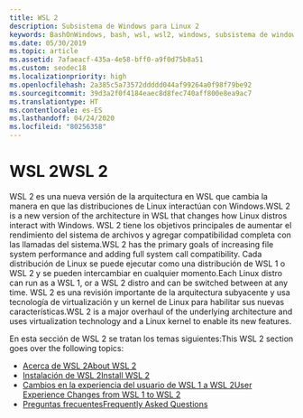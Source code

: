 ```yaml
---
title: WSL 2
description: Subsistema de Windows para Linux 2
keywords: BashOnWindows, bash, wsl, wsl2, windows, subsistema de windows para linux, subsistemawindows, ubuntu, debian, suse, windows 10, instalación
ms.date: 05/30/2019
ms.topic: article
ms.assetid: 7afaeacf-435a-4e58-bff0-a9f0d75b8a51
ms.custom: seodec18
ms.localizationpriority: high
ms.openlocfilehash: 2a385c5a73572ddddd044af99264a0f98f79be92
ms.sourcegitcommit: 39d3a2f0f4184eaec8d8fec740aff800e8ea9ac7
ms.translationtype: HT
ms.contentlocale: es-ES
ms.lasthandoff: 04/24/2020
ms.locfileid: "80256358"
---
```

# <a name="wsl-2"></a><span data-ttu-id="ab9f7-104">WSL 2</span><span class="sxs-lookup"><span data-stu-id="ab9f7-104">WSL 2</span></span>

<span data-ttu-id="ab9f7-105">WSL 2 es una nueva versión de la arquitectura en WSL que cambia la manera en que las distribuciones de Linux interactúan con Windows.</span><span class="sxs-lookup"><span data-stu-id="ab9f7-105">WSL 2 is a new version of the architecture in WSL that changes how Linux distros interact with Windows.</span></span> <span data-ttu-id="ab9f7-106">WSL 2 tiene los objetivos principales de aumentar el rendimiento del sistema de archivos y agregar compatibilidad completa con las llamadas del sistema.</span><span class="sxs-lookup"><span data-stu-id="ab9f7-106">WSL 2 has the primary goals of increasing file system performance and adding full system call compatibility.</span></span> <span data-ttu-id="ab9f7-107">Cada distribución de Linux se puede ejecutar como una distribución de WSL 1 o WSL 2 y se pueden intercambiar en cualquier momento.</span><span class="sxs-lookup"><span data-stu-id="ab9f7-107">Each Linux distro can run as a WSL 1, or a WSL 2 distro and can be switched between at any time.</span></span> <span data-ttu-id="ab9f7-108">WSL 2 es una revisión importante de la arquitectura subyacente y usa tecnología de virtualización y un kernel de Linux para habilitar sus nuevas características.</span><span class="sxs-lookup"><span data-stu-id="ab9f7-108">WSL 2 is a major overhaul of the underlying architecture and uses virtualization technology and a Linux kernel to enable its new features.</span></span>

<span data-ttu-id="ab9f7-109">En esta sección de WSL 2 se tratan los temas siguientes:</span><span class="sxs-lookup"><span data-stu-id="ab9f7-109">This WSL 2 section goes over the following topics:</span></span>

* [<span data-ttu-id="ab9f7-110">Acerca de WSL 2</span><span class="sxs-lookup"><span data-stu-id="ab9f7-110">About WSL 2</span></span>](./wsl2-about.md)
* [<span data-ttu-id="ab9f7-111">Instalación de WSL 2</span><span class="sxs-lookup"><span data-stu-id="ab9f7-111">Install WSL 2</span></span>](./wsl2-install.md)
* [<span data-ttu-id="ab9f7-112">Cambios en la experiencia del usuario de WSL 1 a WSL 2</span><span class="sxs-lookup"><span data-stu-id="ab9f7-112">User Experience Changes from WSL 1 to WSL 2</span></span>](./wsl2-ux-changes.md)
* [<span data-ttu-id="ab9f7-113">Preguntas frecuentes</span><span class="sxs-lookup"><span data-stu-id="ab9f7-113">Frequently Asked Questions</span></span>](./wsl2-faq.md)